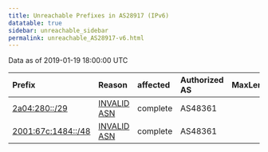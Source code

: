 ```yaml
---
title: Unreachable Prefixes in AS28917 (IPv6)
datatable: true
sidebar: unreachable_sidebar
permalink: unreachable_AS28917-v6.html
---
```


Data as of 2019-01-19 18:00:00 UTC


<div class="datatable-begin"></div>

| Prefix                                                         | Reason                                                                                                    | affected   | Authorized AS   |   MaxLength | Anchor                                         |   unreachable /48s |
|:---------------------------------------------------------------|:----------------------------------------------------------------------------------------------------------|:-----------|:----------------|------------:|:-----------------------------------------------|-------------------:|
| [2a04:280::/29](https://stat.ripe.net/2a04:280::/29)           | [INVALID ASN](https://rpki-validator.ripe.net/announcement-preview?asn=AS28917&prefix=2a04:280::/29)      | complete   | AS48361         |          29 | [RIPE](unreachable_RIPE_NCC_RPKI_Root-v6.html) |             524288 |
| [2001:67c:1484::/48](https://stat.ripe.net/2001:67c:1484::/48) | [INVALID ASN](https://rpki-validator.ripe.net/announcement-preview?asn=AS28917&prefix=2001:67c:1484::/48) | complete   | AS48361         |          48 | [RIPE](unreachable_RIPE_NCC_RPKI_Root-v6.html) |                  1 |

<div class="datatable-end"></div>